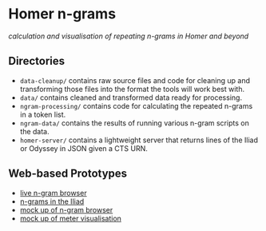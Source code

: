 # Homer n-grams

*calculation and visualisation of repeating n-grams in Homer and beyond*


## Directories

* `data-cleanup/` contains raw source files and code for cleaning up and transforming those files into the format the tools will work best with.
* `data/` contains cleaned and transformed data ready for processing.
* `ngram-processing/` contains code for calculating the repeated n-grams in a token list.
* `ngram-data/` contains the results of running various n-gram scripts on the data.
* `homer-server/` contains a lightweight server that returns lines of the Iliad or Odyssey in JSON given a CTS URN.


## Web-based Prototypes

* [live n-gram browser](https://jtauber.github.io/homer-ngram/ngram-reader/reader.html)
* [n-grams in the Iliad](https://jtauber.github.io/homer-ngram/viewer/iliad.html)
* [mock up of n-gram browser](https://jtauber.github.io/homer-ngram/viewer/iliad-prototype2.html)
* [mock up of meter visualisation](https://jtauber.github.io/homer-ngram/prototypes/iliad-meter.html)
